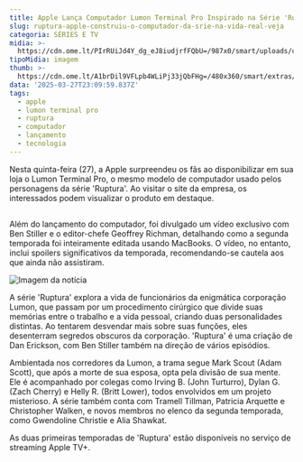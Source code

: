 ```yaml
---
title: Apple Lança Computador Lumon Terminal Pro Inspirado na Série 'Ruptura'
slug: ruptura-apple-construiu-o-computador-da-srie-na-vida-real-veja
categoria: SÉRIES E TV
midia: >-
  https://cdn.ome.lt/PIrRUiJd4Y_dg_eJ8iudjrfFQbU=/987x0/smart/uploads/conteudo/fotos/Design_sem_nome_-_2025-03-27T191508.260.png
tipoMidia: imagem
thumb: >-
  https://cdn.ome.lt/A1brDil9VFLpb4WLiPj33jQbFHg=/480x360/smart/extras/conteudos/Design_sem_nome_-_2025-03-27T191508.260.png
data: '2025-03-27T23:09:59.837Z'
tags:
  - apple
  - lumon terminal pro
  - ruptura
  - computador
  - lançamento
  - tecnologia
---
```


Nesta quinta-feira (27), a Apple surpreendeu os fãs ao disponibilizar em sua loja o Lumon Terminal Pro, o mesmo modelo de computador usado pelos personagens da série 'Ruptura'. Ao visitar o site da empresa, os interessados podem visualizar o produto em destaque.

![Imagem da notícia](data:image/png;base64,iVBORw0KGgoAAAANSUhEUgAAAAEAAAABCAQAAAC1HAwCAAAAC0lEQVR42mNkYAAAAAYAAjCB0C8AAAAASUVORK5CYII=)

Além do lançamento do computador, foi divulgado um vídeo exclusivo com Ben Stiller e o editor-chefe Geoffrey Richman, detalhando como a segunda temporada foi inteiramente editada usando MacBooks. O vídeo, no entanto, inclui spoilers significativos da temporada, recomendando-se cautela aos que ainda não assistiram.

![Imagem da notícia](https://cdn.ome.lt/static/omelete/img/loading.svg)

A série 'Ruptura' explora a vida de funcionários da enigmática corporação Lumon, que passam por um procedimento cirúrgico que divide suas memórias entre o trabalho e a vida pessoal, criando duas personalidades distintas. Ao tentarem desvendar mais sobre suas funções, eles desenterram segredos obscuros da corporação. 'Ruptura' é uma criação de Dan Erickson, com Ben Stiller também na direção de vários episódios.

Ambientada nos corredores da Lumon, a trama segue Mark Scout (Adam Scott), que após a morte de sua esposa, opta pela divisão de sua mente. Ele é acompanhado por colegas como Irving B. (John Turturro), Dylan G. (Zach Cherry) e Helly R. (Britt Lower), todos envolvidos em um projeto misterioso. A série também conta com Tramell Tillman, Patricia Arquette e Christopher Walken, e novos membros no elenco da segunda temporada, como Gwendoline Christie e Alia Shawkat.

As duas primeiras temporadas de 'Ruptura' estão disponíveis no serviço de streaming Apple TV+.
